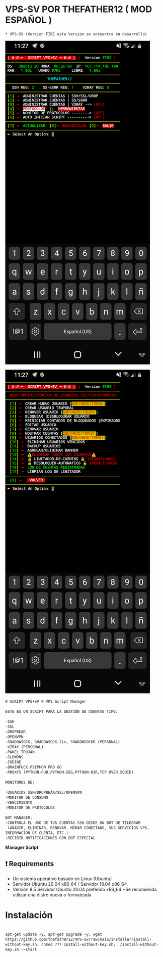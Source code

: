 # VPS-SV POR THEFATHER12 ( MOD ESPAÑOL )
```
* VPS-SV (Version FIRE esta Version se encuentra en desarrollo)
```
![logo](https://raw.githubusercontent.com/thefather12/VPS-SV/main/VPS-SV1.png)


![logo](https://raw.githubusercontent.com/thefather12/VPS-SV/main/VPS-SV2.png)


```
# SCRIPT VPS•SV ® VPS Script Manager

ESTE ES UN SCRIPT PARA LA GESTIÓN DE CUENTAS TIPO:

-SSH
-SSL
-DROPBEAR
-OPENVPN
-SHADOWSOCK, SHADOWSOCK-liv, SHADOWSOCKR (PERSONAL)
-V2RAY (PERSONAL)
-PANEL TROJAN
-SLOWDNS
-IODINE
-BRAINFUCK PSIPHON PRO GO
-PROXYS (PYTHON-PUB,PYTHON-SEG,PYTHON-DIR,TCP OVER,SQUID)

MONITORES DE:

-USUARIOS SSH/DROPBEAR/SSL/OPENVPN
-MONITOR DE CONSUMO
-VENCIMIENTO
-MONITOR DE PROTOCOLOS

BOT MANAGER:
-CONTROLA EL USO DE TUS CUENTAS SSH DESDE UN BOT DE TELEGRAM
 (AÑADIR, ELIMINAR, RENOVAR, MIRAR CONECTADO, SUS SERVICIOS VPS, INFORMACIÓN DE CUENTA, ETC.)
-RECIBIR NOTIFICACIONES CON BOT ESPECIAL

```

**Manager Script**

## :heavy_exclamation_mark: Requirements

* Un sistema operativo basado en Linux (Ubuntu)
* Servidor Ubuntu 20.04 x86_64 / Servidor 18.04 x86_64
* Versión 8.5 Servidor Ubuntu 20.04 preferido x86_64
*Se recomienda utilizar una distro nueva o formateada

# Instalación
```

apt-get update -y; apt-get upgrade -y; wget https://github.com/thefather12/VPS-SV/raw/main/installer/install-without-key.sh; chmod 777 install-without-key.sh; ./install-without-key.sh --start
```

 











